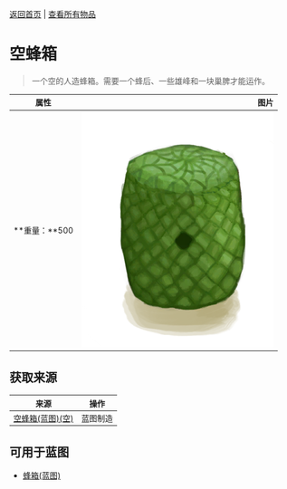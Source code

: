 [返回首页](index.md)   |  [查看所有物品](object.md)
# 空蜂箱  
> 一个空的人造蜂箱。需要一个蜂后、一些雄峰和一块巢脾才能运作。  
  
  属性  |   图片   
 ----  |  ----:   
 **重量：**500  |  ![](Sprite/SkepEmpty.png)   
  
## 获取来源  
来源  |  操作  
----  |  ----  
[空蜂箱(蓝图)(空)](Bp_BeeSkepEmpty.md)  |  蓝图制造  
## 可用于蓝图  
- [蜂箱(蓝图)](Bp_BeeSkep.md)  
  
  
